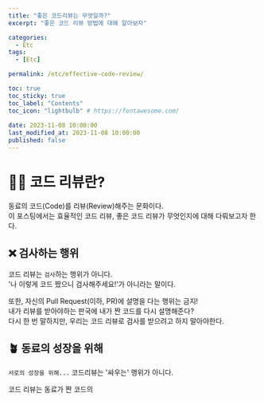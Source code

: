 ```yaml
---
title: "좋은 코드리뷰는 무엇일까?"
excerpt: "좋은 코드 리뷰 방법에 대해 알아보자"

categories:
  - Etc
tags:
  - [Etc]

permalink: /etc/effective-code-review/

toc: true
toc_sticky: true
toc_label: "Contents"
toc_icon: "lightbulb" # https://fontawesome.com/
 
date: 2023-11-08 10:00:00
last_modified_at: 2023-11-08 10:00:00
published: false
---  
```


# 🧑‍💻 코드 리뷰란? 

동료의 코드(Code)를 리뷰(Review)해주는 문화이다.  
이 포스팅에서는 효율적인 코드 리뷰, 좋은 코드 리뷰가 무엇인지에 대해 다뤄보고자 한다.  

## ❌ 검사하는 행위

코드 리뷰는 `검사`하는 행위가 아니다.  
'나 이렇게 코드 짰으니 검사해주세요!'가 아니라는 말이다.  

또한, 자신의 Pull Request(이하, PR)에 설명을 다는 행위는 금지!  
내가 리뷰를 받아야하는 판국에 내가 짠 코드를 다시 설명해준다?  
다시 한 번 말하지만, 우리는 코드 리뷰로 검사를 받으려고 하지 말아야한다.  

## 🪴 동료의 성장을 위해

`서로의 성장을 위해...` 코드리뷰는 '싸우는' 행위가 아니다.  

코드 리뷰는 동료가 짠 코드의 